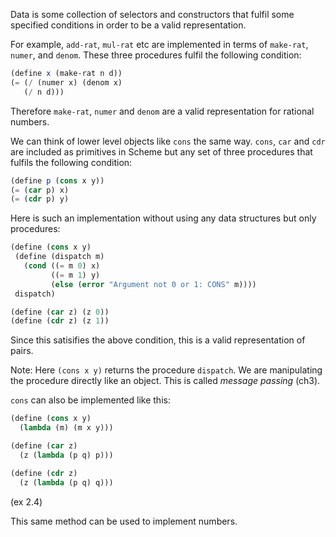 Data is some collection of selectors and constructors that fulfil some
specified conditions in order to be a valid representation.

For example, `add-rat`, `mul-rat` etc are implemented in terms of `make-rat`,
`numer`, and `denom`. These three procedures fulfil the following condition:
```scheme
(define x (make-rat n d))
(= (/ (numer x) (denom x)
   (/ n d)))
```
Therefore `make-rat`, `numer` and `denom` are a valid representation for
rational numbers.

We can think of lower level objects like `cons` the same way. `cons`, `car` and
`cdr` are included as primitives in Scheme but any set of three procedures that
fulfils the following condition: 
```scheme
(define p (cons x y))
(= (car p) x)
(= (cdr p) y)
```
 Here is such an implementation without using any data structures but only
 procedures:
 ```scheme
(define (cons x y)
  (define (dispatch m)
    (cond ((= m 0) x)
          ((= m 1) y)
          (else (error "Argument not 0 or 1: CONS" m))))
  dispatch)

(define (car z) (z 0))
(define (cdr z) (z 1))
```

Since this satisifies the above condition, this is a valid representation of
pairs.

Note: Here `(cons x y)` returns the procedure `dispatch`. We are manipulating
the procedure directly like an object. This is called *message passing* (ch3).

`cons` can also be implemented like this:
```scheme
(define (cons x y)
  (lambda (m) (m x y)))

(define (car z)
  (z (lambda (p q) p)))

(define (cdr z)
  (z (lambda (p q) q)))
```
(ex 2.4)

This same method can be used to implement numbers.
